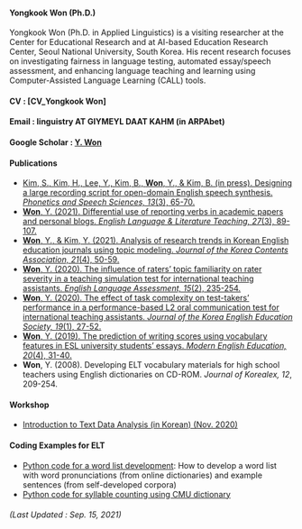 #### **Yongkook Won (Ph.D.)**

Yongkook Won (Ph.D. in Applied Linguistics) is a visiting researcher at the Center for Educational Research and at AI-based Education Research Center, Seoul National University, South Korea. His recent research focuses on investigating fairness in language testing, automated essay/speech assessment, and enhancing language teaching and learning using Computer-Assisted Language Learning (CALL) tools.  
#### **CV** : [CV_Yongkook Won] 
#### **Email** : linguistry AT GIYMEYL DAAT KAHM (in ARPAbet)
#### **Google Scholar** : [Y. Won](https://scholar.google.com/citations?user=DPPmVCkAAAAJ&hl=en&authuser=1) 

#### **Publications**  
+ [Kim, S., Kim, H., Lee, Y., Kim, B., **Won**, Y., & Kim, B. (in press). Designing a large recording script for open-domain English speech synthesis. *Phonetics and Speech Sciences, 13*(3), 65-70.](https://www.eksss.org/archive/view_article?pid=pss-13-3-65)
+ [**Won**, Y. (2021). Differential use of reporting verbs in academic papers and personal blogs. *English Language & Literature Teaching, 27*(3), 89-107.](https://www.kci.go.kr/kciportal/ci/sereArticleSearch/ciSereArtiView.kci?sereArticleSearchBean.artiId=ART002757483)
+ [**Won**, Y., & Kim, Y. (2021). Analysis of research trends in Korean English education journals using topic modeling. *Journal of the Korea Contents Association, 21*(4), 50-59.](https://www.kci.go.kr/kciportal/ci/sereArticleSearch/ciSereArtiView.kci?sereArticleSearchBean.artiId=ART002711053)
+ [**Won**, Y. (2020). The influence of raters’ topic familiarity on rater severity in a teaching simulation test for international teaching assistants. *English Language Assessment, 15*(2), 235-254.](https://www.kci.go.kr/kciportal/ci/sereArticleSearch/ciSereArtiView.kci?sereArticleSearchBean.artiId=ART002660677)  
+ [**Won**, Y. (2020). The effect of task complexity on test-takers’ performance in a performance-based L2 oral communication test for international teaching assistants. *Journal of the Korea English Education Society, 19*(1), 27-52.](https://www.kci.go.kr/kciportal/ci/sereArticleSearch/ciSereArtiView.kci?sereArticleSearchBean.artiId=ART002559997) 
+ [**Won**, Y. (2019). The prediction of writing scores using vocabulary features in ESL university students’ essays. *Modern English Education, 20*(4), 31-40.](https://www.kci.go.kr/kciportal/ci/sereArticleSearch/ciSereArtiView.kci?sereArticleSearchBean.artiId=ART002526263)  
+ **Won**, Y. (2008). Developing ELT vocabulary materials for high school teachers using English dictionaries on CD-ROM. *Journal of Korealex, 12*, 209-254. 


#### **Workshop**  
+ [Introduction to Text Data Analysis (in Korean) (Nov. 2020)](https://youtube.com/playlist?list=PLEiZtveAYKFnU9fqjneGyYCroMH8hzoNP)

#### **Coding Examples for ELT**
+ [Python code for a word list development](https://github.com/linguistry/Python4Linguistics/blob/main/01_Add_pronun_sent_git.ipynb): How to develop a word list with word pronunciations (from online dictionaries) and example sentences (from self-developed corpora)
+ [Python code for syllable counting using CMU dictionary](https://github.com/linguistry/Python4Linguistics/blob/main/02_syllable_count.ipynb)

###### (Last Updated : Sep. 15, 2021)
